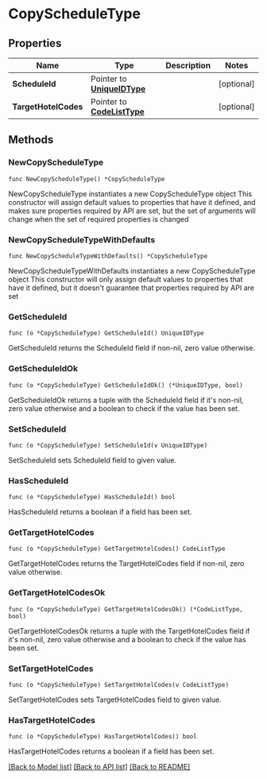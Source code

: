 # CopyScheduleType

## Properties

Name | Type | Description | Notes
------------ | ------------- | ------------- | -------------
**ScheduleId** | Pointer to [**UniqueIDType**](UniqueIDType.md) |  | [optional] 
**TargetHotelCodes** | Pointer to [**CodeListType**](CodeListType.md) |  | [optional] 

## Methods

### NewCopyScheduleType

`func NewCopyScheduleType() *CopyScheduleType`

NewCopyScheduleType instantiates a new CopyScheduleType object
This constructor will assign default values to properties that have it defined,
and makes sure properties required by API are set, but the set of arguments
will change when the set of required properties is changed

### NewCopyScheduleTypeWithDefaults

`func NewCopyScheduleTypeWithDefaults() *CopyScheduleType`

NewCopyScheduleTypeWithDefaults instantiates a new CopyScheduleType object
This constructor will only assign default values to properties that have it defined,
but it doesn't guarantee that properties required by API are set

### GetScheduleId

`func (o *CopyScheduleType) GetScheduleId() UniqueIDType`

GetScheduleId returns the ScheduleId field if non-nil, zero value otherwise.

### GetScheduleIdOk

`func (o *CopyScheduleType) GetScheduleIdOk() (*UniqueIDType, bool)`

GetScheduleIdOk returns a tuple with the ScheduleId field if it's non-nil, zero value otherwise
and a boolean to check if the value has been set.

### SetScheduleId

`func (o *CopyScheduleType) SetScheduleId(v UniqueIDType)`

SetScheduleId sets ScheduleId field to given value.

### HasScheduleId

`func (o *CopyScheduleType) HasScheduleId() bool`

HasScheduleId returns a boolean if a field has been set.

### GetTargetHotelCodes

`func (o *CopyScheduleType) GetTargetHotelCodes() CodeListType`

GetTargetHotelCodes returns the TargetHotelCodes field if non-nil, zero value otherwise.

### GetTargetHotelCodesOk

`func (o *CopyScheduleType) GetTargetHotelCodesOk() (*CodeListType, bool)`

GetTargetHotelCodesOk returns a tuple with the TargetHotelCodes field if it's non-nil, zero value otherwise
and a boolean to check if the value has been set.

### SetTargetHotelCodes

`func (o *CopyScheduleType) SetTargetHotelCodes(v CodeListType)`

SetTargetHotelCodes sets TargetHotelCodes field to given value.

### HasTargetHotelCodes

`func (o *CopyScheduleType) HasTargetHotelCodes() bool`

HasTargetHotelCodes returns a boolean if a field has been set.


[[Back to Model list]](../README.md#documentation-for-models) [[Back to API list]](../README.md#documentation-for-api-endpoints) [[Back to README]](../README.md)


